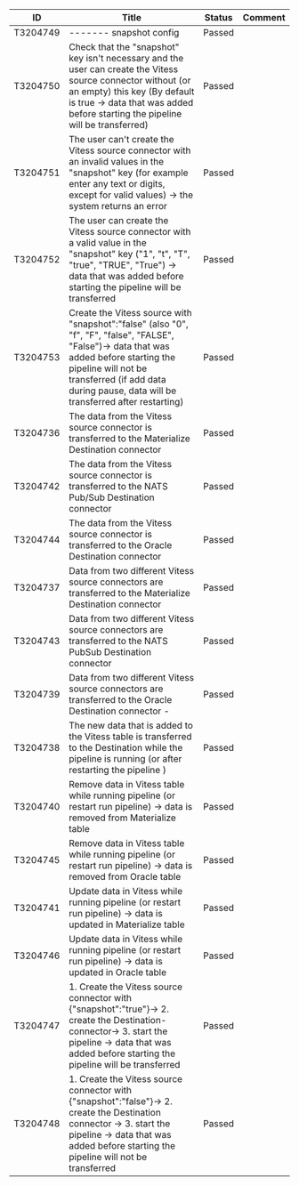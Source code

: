 | ID       | Title                                                                                                                                                                                                                                             | Status | Comment |
| -------- | ------------------------------------------------------------------------------------------------------------------------------------------------------------------------------------------------------------------------------------------------- | ------ | ------- |
| T3204749 | \------- snapshot config                                                                                                                                                                                                                          | Passed |         |
| T3204750 | Check that the "snapshot" key isn't necessary and the user can create the Vitess source connector without (or an empty) this key (By default is true -> data that was added before starting the pipeline will be transferred)                     | Passed |         |
| T3204751 | The user can't create the Vitess source connector with an invalid values in the "snapshot" key (for example enter any text or digits, except for valid values) -> the system returns an error                                                     | Passed |         |
| T3204752 | The user can create the Vitess source connector with a valid value in the "snapshot" key ("1", "t", "T", "true", "TRUE", "True") -> data that was added before starting the pipeline will be transferred                                          | Passed |         |
| T3204753 | Create the Vitess source with "snapshot":"false" (also "0", "f", "F", "false", "FALSE", "False")-> data that was added before starting the pipeline will not be transferred (if add data during pause, data will be transferred after restarting) | Passed |         |
| T3204736 | The data from the Vitess source connector is transferred to the Materialize Destination connector                                                                                                                                                 | Passed |         |
| T3204742 | The data from the Vitess source connector is transferred to the NATS Pub/Sub Destination connector                                                                                                                                                | Passed |         |
| T3204744 | The data from the Vitess source connector is transferred to the Oracle Destination connector                                                                                                                                                      | Passed |         |
| T3204737 | Data from two different Vitess source connectors are transferred to the Materialize Destination connector                                                                                                                                         | Passed |         |
| T3204743 | Data from two different Vitess source connectors are transferred to the NATS PubSub Destination connector                                                                                                                                         | Passed |         |
| T3204739 | Data from two different Vitess source connectors are transferred to the Oracle Destination connector -                                                                                                                                            | Passed |         |
| T3204738 | The new data that is added to the Vitess table is transferred to the Destination while the pipeline is running (or after restarting the pipeline )                                                                                                | Passed |         |
| T3204740 | Remove data in Vitess table while running pipeline (or restart run pipeline) -> data is removed from Materialize table                                                                                                                            | Passed |         |
| T3204745 | Remove data in Vitess table while running pipeline (or restart run pipeline) -> data is removed from Oracle table                                                                                                                                 | Passed |         |
| T3204741 | Update data in Vitess while running pipeline (or restart run pipeline) -> data is updated in Materialize table                                                                                                                                    | Passed |         |
| T3204746 | Update data in Vitess while running pipeline (or restart run pipeline) -> data is updated in Oracle table                                                                                                                                         | Passed |         |
| T3204747 | 1\. Create the Vitess source connector with {"snapshot":"true"}-> 2. create the Destination-connector-> 3. start the pipeline -> data that was added before starting the pipeline will be transferred                                             | Passed |         |
| T3204748 | 1\. Create the Vitess source connector with {"snapshot":"false"}-> 2. create the Destination connector -> 3. start the pipeline -> data that was added before starting the pipeline will not be transferred                                       | Passed |         |
